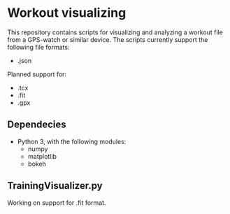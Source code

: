 # Workout visualizing

This repository contains scripts for visualizing and analyzing a workout file from a GPS-watch or similar device. The scripts currently support the following file formats:

- .json

Planned support for:

- .tcx
- .fit
- .gpx

## Dependecies

- Python 3, with the following modules:
    - numpy
    - matplotlib
    - bokeh    

## TrainingVisualizer.py

Working on support for .fit format.

